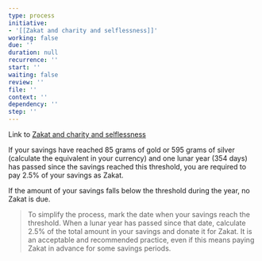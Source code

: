 ```yaml
---
type: process
initiative:
- '[[Zakat and charity and selflessness]]'
working: false
due: ''
duration: null
recurrence: ''
start: ''
waiting: false
review: ''
file: ''
context: ''
dependency: ''
step: ''
---
```


Link to [Zakat and charity and selflessness](docs/sidebar1/Initiatives/worship/Zakat%20and%20charity%20and%20selflessness.md)

If your savings have reached 85 grams of gold or 595 grams of silver (calculate the equivalent in your currency) and one lunar year (354 days) has passed since the savings reached this threshold, you are required to pay 2.5% of your savings as Zakat.

If the amount of your savings falls below the threshold during the year, no Zakat is due.

> To simplify the process, mark the date when your savings reach the threshold. When a lunar year has passed since that date, calculate 2.5% of the total amount in your savings and donate it for Zakat. It is an acceptable and recommended practice, even if this means paying Zakat in advance for some savings periods.
